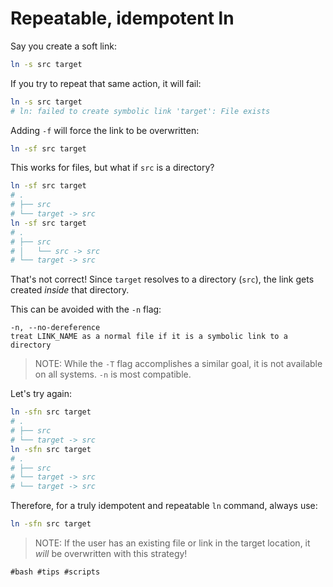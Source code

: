 # Repeatable, idempotent ln

Say you create a soft link:
```bash
ln -s src target
```

If you try to repeat that same action, it will fail:
```bash
ln -s src target
# ln: failed to create symbolic link 'target': File exists
```

Adding `-f` will force the link to be overwritten:
```bash
ln -sf src target
```

This works for files, but what if `src` is a directory?
```bash
ln -sf src target
# .
# ├── src
# └── target -> src
ln -sf src target
# .
# ├── src
# │   └── src -> src
# └── target -> src
```

That's not correct! Since `target` resolves to a directory (`src`), the link gets created *inside* that directory.

This can be avoided with the `-n` flag:
```
-n, --no-dereference
treat LINK_NAME as a normal file if it is a symbolic link to a directory
```

> NOTE: While the `-T` flag accomplishes a similar goal, it is not available on all systems. `-n` is most compatible.

Let's try again:
```bash
ln -sfn src target
# .
# ├── src
# └── target -> src
ln -sfn src target
# .
# ├── src
# └── target -> src
# └── target -> src
```

Therefore, for a truly idempotent and repeatable `ln` command, always use:
```bash
ln -sfn src target
```

> NOTE: If the user has an existing file or link in the target location, it *will* be overwritten with this strategy!

    #bash #tips #scripts
